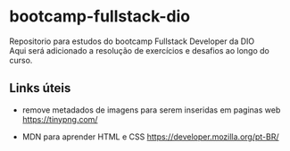 # bootcamp-fullstack-dio
Repositorio para estudos do bootcamp Fullstack Developer da DIO  
Aqui será adicionado a resolução de exercícios e desafios ao longo do curso.

## Links úteis
- remove metadados de imagens para serem inseridas em paginas web
https://tinypng.com/

- MDN para aprender HTML e CSS
https://developer.mozilla.org/pt-BR/


